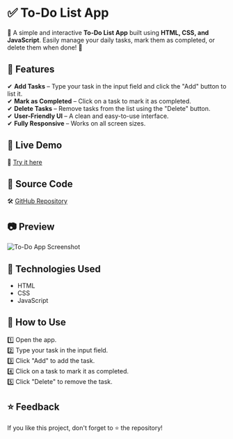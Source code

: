 # ✅ To-Do List App  

🚀 A simple and interactive **To-Do List App** built using **HTML, CSS, and JavaScript**. Easily manage your daily tasks, mark them as completed, or delete them when done! 📝  

## 🌟 Features  
✔ **Add Tasks** – Type your task in the input field and click the "Add" button to list it.  
✔ **Mark as Completed** – Click on a task to mark it as completed.  
✔ **Delete Tasks** – Remove tasks from the list using the "Delete" button.  
✔ **User-Friendly UI** – A clean and easy-to-use interface.  
✔ **Fully Responsive** – Works on all screen sizes.  

## 🔗 Live Demo  
🎯 [Try it here](https://praveenkr398.github.io/TodoListApp/)  

## 📂 Source Code  
🛠 [GitHub Repository](https://github.com/Praveenkr398/TodoListApp)  

## 📷 Preview  
![To-Do App Screenshot](https://github.com/user-attachments/assets/834a2372-b4d5-4964-8747-c8133850312a)

## 🚀 Technologies Used  
- HTML  
- CSS  
- JavaScript  

## 📌 How to Use  
1️⃣ Open the app.  
2️⃣ Type your task in the input field.  
3️⃣ Click "Add" to add the task.  
4️⃣ Click on a task to mark it as completed.  
5️⃣ Click "Delete" to remove the task.  

## ⭐ Feedback  
If you like this project, don't forget to ⭐ the repository!  
